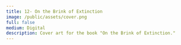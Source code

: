 ```yaml
---
title: 12- On the Brink of Extinction
image: /public/assets/cover.png
full: false
medium: Digital
description: Cover art for the book "On the Brink of Extinction."
---
```

